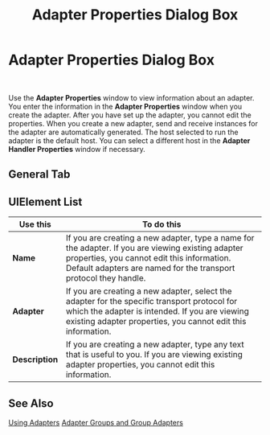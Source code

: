 ﻿---
title: Adapter Properties Dialog Box
TOCTitle: Adapter Properties Dialog Box
ms:assetid: 8ae16811-2905-4572-94fb-92a70278f6c1
ms:mtpsurl: https://msdn.microsoft.com/library/Aa561273(v=BTS.80)
ms:contentKeyID: 51529543
ms.date: 08/30/2017
mtps_version: v=BTS.80
f1_keywords:
- bts10.admin.adapter.properties
---

# Adapter Properties Dialog Box

 

Use the **Adapter Properties** window to view information about an adapter. You enter the information in the **Adapter Properties** window when you create the adapter. After you have set up the adapter, you cannot edit the properties. When you create a new adapter, send and receive instances for the adapter are automatically generated. The host selected to run the adapter is the default host. You can select a different host in the **Adapter Handler Properties** window if necessary.

## General Tab

## UIElement List

<table>
<thead>
<tr class="header">
<th>Use this</th>
<th>To do this</th>
</tr>
</thead>
<tbody>
<tr class="odd">
<td><strong>Name</strong></td>
<td>If you are creating a new adapter, type a name for the adapter. If you are viewing existing adapter properties, you cannot edit this information. Default adapters are named for the transport protocol they handle.</td>
</tr>
<tr class="even">
<td><strong>Adapter</strong></td>
<td>If you are creating a new adapter, select the adapter for the specific transport protocol for which the adapter is intended. If you are viewing existing adapter properties, you cannot edit this information.</td>
</tr>
<tr class="odd">
<td><strong>Description</strong></td>
<td>If you are creating a new adapter, type any text that is useful to you. If you are viewing existing adapter properties, you cannot edit this information.</td>
</tr>
</tbody>
</table>


## See Also

[Using Adapters](https://msdn.microsoft.com/library/aa578103\(v=bts.80\))  
[Adapter Groups and Group Adapters](https://msdn.microsoft.com/library/aa744384\(v=bts.80\))

